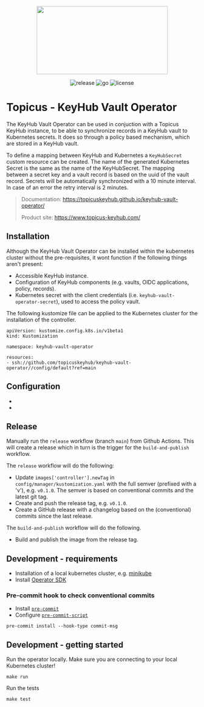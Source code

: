 <p align="center">
  <img src="assets/keyhub.png" width="345" height="180">
</p>

<p align="center">
  <img src="https://img.shields.io/github/v/release/topicuskeyhub/keyhub-vault-operator" alt="release">
  <img src="https://img.shields.io/github/go-mod/go-version/topicuskeyhub/keyhub-vault-operator" alt="go">
  <img src="https://img.shields.io/github/license/topicuskeyhub/keyhub-vault-operator" alt="license">
</p>

# Topicus - KeyHub Vault Operator

The KeyHub Vault Operator can be used in conjuction with a Topicus KeyHub instance, to be able to synchronize records in a KeyHub vault to Kubernetes secrets. It does so through a policy based mechanism, which are stored in a KeyHub vault. 

To define a mapping between KeyHub and Kubernetes a `KeyHubSecret` custom resource can be created. The name of the generated Kubernetes Secret is the same as the name of the KeyHubSecret. The mapping between a secret key and a vault record is based on the uuid of the vault record. Secrets will be automatically synchronized with a 10 minute interval. In case of an error the retry interval is 2 minutes.

> Documentation: https://topicuskeyhub.github.io/keyhub-vault-operator/
>
> Product site: https://www.topicus-keyhub.com/

## Installation

Although the KeyHub Vault Operator can be installed within the kubernetes cluster without the pre-requisites, it wont function if the following things aren't present:
- Accessible KeyHub instance.
- Configuration of KeyHub components (e.g. vaults, OIDC applications, policy, records).
- Kubernetes secret with the client credentials (i.e. `keyhub-vault-operator-secret`), used to access the policy vault.

The following kustomize file can be applied to the Kubernetes cluster for the installation of the controller.
```
apiVersion: kustomize.config.k8s.io/v1beta1
kind: Kustomization

namespace: keyhub-vault-operator

resources:
- ssh://github.com/topicuskeyhub/keyhub-vault-operator//config/default?ref=main
```
## Configuration

- []()
- []()

## Release
Manually run the `release` workflow (branch `main`) from Github Actions. This will create a release which in turn is the trigger for the `build-and-publish` workflow.

The `release` workflow will do the following:
- Update `images['controller'].newTag` in `config/manager/kustomization.yaml` with the full semver (prefixed with a 'v'), e.g. `v0.1.0`. The semver is based on conventional commits and the latest git tag.
- Create and push the release tag, e.g. `v0.1.0`.
- Create a GitHub release with a changelog based on the (conventional) commits since the last release.

The `build-and-publish` workflow will do the following.
- Build and publish the image from the release tag.

## Development - requirements

- Installation of a local kubernetes cluster, e.g. [minikube](https://minikube.sigs.k8s.io/docs/)
- Install [Operator SDK](https://sdk.operatorframework.io/)

### Pre-commit hook to check conventional commits
- Install [`pre-commit`](https://pre-commit.com/#install)
- Configure [`pre-commit-script`](https://github.com/compilerla/conventional-pre-commit)

```console
pre-commit install --hook-type commit-msg
```

## Development - getting started

Run the operator locally. Make sure you are connecting to your local Kubernetes cluster!
```
make run
```

Run the tests
```
make test
```